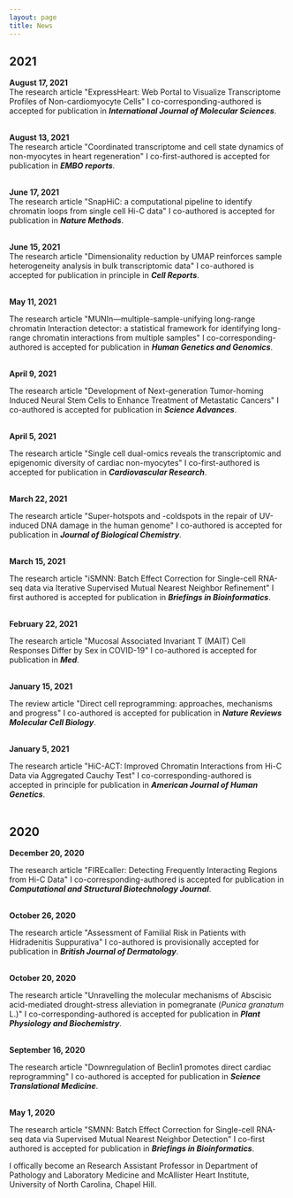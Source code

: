 ```yaml
---
layout: page
title: News
---
```


## 2021
<b>August 17, 2021</b><br/> 
The research article "ExpressHeart: Web Portal to Visualize Transcriptome Profiles of Non-cardiomyocyte Cells" I co-corresponding-authored is accepted for publication in ***International Journal of Molecular Sciences***.<br/>
<br/>

<b>August 13, 2021</b><br/> 
The research article "Coordinated transcriptome and cell state dynamics of non-myocytes in heart regeneration" I co-first-authored is accepted for publication in ***EMBO reports***.<br/>
<br/>

<b>June 17, 2021</b><br/> 
The research article "SnapHiC: a computational pipeline to identify chromatin loops from single cell Hi-C data" I co-authored is accepted for publication in ***Nature Methods***.<br/>
<br/>

<b>June 15, 2021</b><br/> 
The research article "Dimensionality reduction by UMAP reinforces sample heterogeneity analysis in bulk transcriptomic data" I co-authored is accepted for publication in principle in ***Cell Reports***.<br/>
<br/>

<b>May 11, 2021</b><br/> 

The research article "MUNIn—multiple-sample-unifying long-range chromatin Interaction detector: a statistical framework for identifying long-range chromatin interactions from multiple samples" I co-corresponding-authored is accepted for publication in ***Human Genetics and Genomics***.<br/>
<br/>

<b>April 9, 2021</b><br/> 

The research article "Development of Next-generation Tumor-homing Induced Neural Stem Cells to Enhance Treatment of Metastatic Cancers" I co-authored is accepted for publication in ***Science Advances***.<br/>
<br/>

<b>April 5, 2021</b><br/> 

The research article "Single cell dual-omics reveals the transcriptomic and epigenomic diversity of cardiac non-myocytes" I co-first-authored is accepted for publication in ***Cardiovascular Research***.<br/>
<br/>

<b>March 22, 2021</b><br/> 

The research article "Super-hotspots and -coldspots in the repair of UV-induced DNA damage in the human genome" I co-authored is accepted for publication in ***Journal of Biological Chemistry***.<br/>
<br/>

<b>March 15, 2021</b><br/> 

The research article "iSMNN: Batch Effect Correction for Single-cell RNA-seq data via Iterative Supervised Mutual Nearest Neighbor Refinement" I first authored is 
accepted for publication in ***Briefings in Bioinformatics***.<br/>
<br/>

<b>February 22, 2021</b><br/> 

The research article "Mucosal Associated Invariant T (MAIT) Cell Responses Differ by Sex in COVID-19" I co-authored is accepted for publication in ***Med***.<br/>
<br/>

<b>January 15, 2021</b><br/> 

The review article "Direct cell reprogramming: approaches, mechanisms and progress" I co-authored is accepted for publication in ***Nature Reviews Molecular Cell Biology***.<br/>
<br/>

<b>January 5, 2021</b><br/> 

The research article "HiC-ACT: Improved Chromatin Interactions from Hi-C Data via Aggregated Cauchy Test" I co-corresponding-authored is accepted in principle for publication in ***American Journal of Human Genetics***.<br/>
<br/>

## 2020
<b>December 20, 2020</b><br/> 

The research article "FIREcaller: Detecting Frequently Interacting Regions from Hi-C Data" I co-corresponding-authored is accepted for publication in ***Computational and Structural Biotechnology Journal***.<br/>
<br/>

<b>October 26, 2020</b><br/> 

The research article "Assessment of Familial Risk in Patients with Hidradenitis Suppurativa" I co-authored is provisionally accepted for publication in ***British Journal of Dermatology***.<br/>
<br/>

<b>October 20, 2020</b><br/> 

The research article "Unravelling the molecular mechanisms of Abscisic acid-mediated drought-stress alleviation in pomegranate (*Punica granatum* L.)" I co-corresponding-authored is accepted for publication in ***Plant Physiology and Biochemistry***.<br/>
<br/>

<b>September 16, 2020</b><br/> 

The research article "Downregulation of Beclin1 promotes direct cardiac reprogramming" I co-authored is 
accepted for publication in ***Science Translational Medicine***.<br/>
<br/>

<b>May 1, 2020</b><br/> 

The research article "SMNN: Batch Effect Correction for Single-cell RNA-seq data via Supervised Mutual Nearest Neighbor Detection" I co-first authored is 
accepted for publication in ***Briefings in Bioinformatics***.<br/>

I offically become an Research Assistant Professor in Department of Pathology and Laboratory Medicine and 
McAllister Heart Institute, University of North Carolina, Chapel Hill.

<br/>
